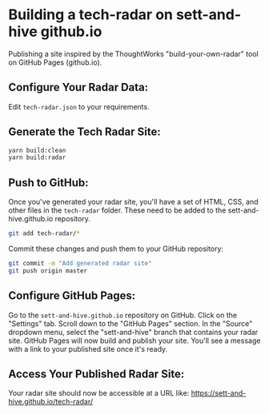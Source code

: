 # Building a tech-radar on sett-and-hive github.io

Publishing a site inspired by the ThoughtWorks "build-your-own-radar" tool on GitHub Pages (github.io).

## Configure Your Radar Data:

Edit `tech-radar.json` to your requirements.

## Generate the Tech Radar Site:

```bash
yarn build:clean
yarn build:radar
```

## Push to GitHub:

Once you've generated your radar site, you'll have a set of HTML, CSS, and other files in the `tech-radar` folder.
These need to be added to the sett-and-hive.github.io repository.

```bash
git add tech-radar/*
```

Commit these changes and push them to your GitHub repository:

```bash
git commit -m "Add generated radar site"
git push origin master
```

## Configure GitHub Pages:

Go to the `sett-and-hive.github.io` repository on GitHub.
Click on the "Settings" tab.
Scroll down to the "GitHub Pages" section.
In the "Source" dropdown menu, select the "sett-and-hive" branch that contains your radar site.
GitHub Pages will now build and publish your site. You'll see a message with a link to your published site once it's ready.

## Access Your Published Radar Site:

Your radar site should now be accessible at a URL like: https://sett-and-hive.github.io/tech-radar/
